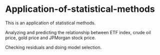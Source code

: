 # Application-of-statistical-methods

This is an application of statistical methods.

Analyzing and predicting the relationship between ETF index, crude oil price, gold price and JPMorgan stock price.

Checking residuals and doing model selection.
